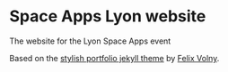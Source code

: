 # Space Apps Lyon website
The website for the Lyon Space Apps event

Based on the [stylish portfolio jekyll theme](https://volny.github.io/stylish-portfolio-jekyll/) by [Felix Volny](https://github.com/volny).
